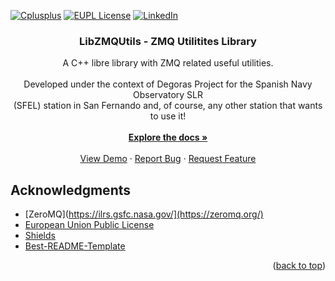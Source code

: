 <!-- Improved compatibility of back to top link: See: https://github.com/othneildrew/Best-README-Template/pull/73 -->
<a name="readme-top"></a>

<!-- PROJECT SHIELDS -->
[![Cplusplus][cplusplus-shield]][cplusplus-url]
[![EUPL License][license-shield]][license-url]
[![LinkedIn][linkedin-shield]][linkedin-url]

<!-- PROJECT LOGO -->
  <h3 align="center">LibZMQUtils - ZMQ Utilitites Library</h3>

  <p align="center">
    A C++ libre library with ZMQ related useful utilities. 
    <br />
    <br />
    Developed under the context of Degoras Project for the Spanish Navy Observatory SLR 
    <br />
    (SFEL) station in San Fernando and, of course, any other station that wants to use it!
    <br />
    <br />
    <a href="https://github.com/othneildrew/Best-README-Template"><strong>Explore the docs »</strong></a>
    <br />
    <br />
    <a href="https://github.com/othneildrew/Best-README-Template">View Demo</a>
    ·
    <a href="https://github.com/othneildrew/Best-README-Template/issues">Report Bug</a>
    ·
    <a href="https://github.com/othneildrew/Best-README-Template/issues">Request Feature</a>
  </p>
</div>

<!-- ACKNOWLEDGMENTS -->
## Acknowledgments

* [ZeroMQ](https://ilrs.gsfc.nasa.gov/](https://zeromq.org/)
* [European Union Public License](https://choosealicense.com)
* [Shields](https://shields.io)
* [Best-README-Template](https://github.com/othneildrew/Best-README-Template)

<p align="right">(<a href="#readme-top">back to top</a>)</p>

<!-- MARKDOWN LINKS & IMAGES -->
<!-- https://www.markdownguide.org/basic-syntax/#reference-style-links -->
[cplusplus-shield]: https://img.shields.io/badge/-C++14-black?style=for-the-badge&logo=cplusplus&colorB=555
[cplusplus-url]: https://en.cppreference.com/w/cpp/17
[license-shield]: https://img.shields.io/badge/EUPL%201.2-green.svg?style=for-the-badge
[license-url]: https://eupl.eu/
[linkedin-shield]: https://img.shields.io/badge/LinkedIn-blue?style=for-the-badge&logo=linkedin
[linkedin-url]: https://www.linkedin.com/in/angelveraherrera/
